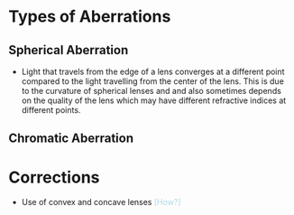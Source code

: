 # Types of Aberrations
## Spherical Aberration
- Light that travels from the edge of a lens converges at a different point compared to the light travelling from the center of the lens. This is due to the curvature of spherical lenses and and also sometimes depends on the quality of the lens which may have different refractive indices at different points.

## Chromatic Aberration

# Corrections
- Use of convex and concave lenses <span style="color:lightblue">[How?]</span>